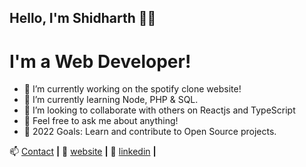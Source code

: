 
## Hello, I'm Shidharth 👨‍💻
# I'm a Web Developer!

-   🔭 I’m currently working on the spotify clone website!
-   🌱 I’m currently learning Node, PHP & SQL.
-   👯 I’m looking to collaborate with others on Reactjs and TypeScript
-   💬 Feel free to ask me about anything!
-   🥅 2022 Goals: Learn and contribute to Open Source projects.
   
  
📫 [Contact][email] **|**
🏡 [website][website] **|** 
👔 [linkedin][linkedin] **|**

[email]: mailto:sidlimboo@gmail.com
[website]: https://shidharthlimboo.netlify.app
[linkedin]: https://www.linkedin.com/in/shidharth-limboo/
